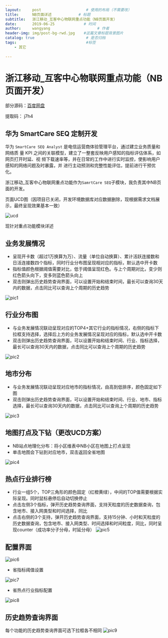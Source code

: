 ```yaml
---
layout:     post                    # 使用的布局（不需要改）
title:      NB页面详述            # 标题 
subtitle:   浙江移动_互客中心物联网重点功能（NB页面开发） 
date:       2019-06-25             # 时间
author:     wangyang                     # 作者
header-img: img/post-bg-rwd.jpg    #这篇文章标题背景图片
catalog: true                       # 是否归档
tags:                               #标签
    - 其它
        
---
```




浙江移动_互客中心物联网重点功能（NB页面开发）
========================================

部分源码：[百度网盘](https://pan.baidu.com/s/1X9_xaP-e7egRPKSkqx2RVw)

提取码： j7h4

华为 SmartCare SEQ 定制开发
------------------------------

华为 `SmartCare SEQ Analyst` 是电信运营商体验管理平台，通过建立业务质量和网络质
量 KPI 之间的关联模型，建立了一整套反映用户感知的指标评估体系，如网页打开时延、视
频下载速率等，并在日常的工作中进行实时监控，使影响用户感知的网络问题及时暴露，并
进行主动预测和完整性能评估，提前进行干预优化。

浙江移动_互客中心物联网重点功能作为`SamrtCare SEQ`子模块，我负责其中NB页面的开发。

页面UCD图（因项目已关闭，开发环境数据库对应数据删除，现根据需求文档展示，最终呈现效果基本一致）

![ucd](http://ww3.sinaimg.cn/large/006tNc79ly1g4dnv8rfllj31090ju79m.jpg)

现针对重点功能模块详述

业务发展情况
-------------------------
* 呈现开卡数（超过1万换算为万）、流量（单位自动换算）、累计活跃连接数和日活连接数四个指标，同时行业分布图呈现相对应的指标，默认选中开卡数
* 指标值颜色根据阈值需要对比，低于阈值呈现红色。与上个周期对比，变少则红色箭头向下，变多则蓝色箭头向上
* 双击则弹出历史趋势查询界面，可以设置开始和结束时间，最长可以查询30天内的数据，点击同比可以查询上个周期的历史趋势

![pic1](http://ww4.sinaimg.cn/large/006tNc79ly1g4dpr7thhwj30cs053gmo.jpg)

行业分布图
-------------------------
* 与业务发展情况联动呈现对应的TOP4+其它行业的指标情况，右侧的指标下拉框支持选择，选择后上方的业务发展情况呈现对应的指标，默认选中开卡数
* 双击则弹出历史趋势查询界面，可以设置开始和结束时间、行业、指标选择，最长可以查询30天内的数据，点击同比可以查询上个周期的历史趋势

![pic2](http://ww3.sinaimg.cn/large/006tNc79ly1g4dprsiv9yj30cm058q48.jpg)

地市分布
---------------------------
* 与业务发展情况联动呈现对应地市的指标情况，由高到低排序，颜色固定如下图 
* 双击则弹出历史趋势查询界面，可以设置开始和结束时间、行业、地市、指标选择，最长可以查询30天内的数据，点击同比可以查询上个周期的历史趋势

![pic3](http://ww2.sinaimg.cn/large/006tNc79ly1g4dpsabiv6j30cg03xgm9.jpg)

地图打点及下钻（更改UCD方案）
----------------------------

* NB站点地理化分布：将小区维表中NB小区在地图上打点呈现
* 单击地图会下钻到对应地市，双击返回全省地图

![pic4](http://ww4.sinaimg.cn/large/006tNc79ly1g4dptl1vzoj30la0i5jue.jpg)

热点行业排行榜
--------------------------------
* 行业一组5个，TOP三角形的颜色固定（红橙黄绿），中间的TOP值需要根据实际呈现。同时鼠标悬停后自动切换停止 
* 点击左侧3个指标，弹开历史趋势查询界面，支持天粒度的历史数据查询，包含地市、接入网类型和时间选择，同比
* 点击右侧的3个支持，弹开历史趋势查询界面，支持15分钟、小时和天粒度的历史数据查询，包含地市、接入网类型、时间选择和时间粒度，同比，同时呈现counter（成功率分子分母，时延分母）
![pic5](http://ww2.sinaimg.cn/large/006tNc79ly1g4dpufhws6j30bx0dzaci.jpg)

配置界面
--------------------
![pic6](http://ww4.sinaimg.cn/large/006tNc79ly1g4dputo8abj303s042jr9.jpg)

* 省指标阈值设置

![pic7](http://ww2.sinaimg.cn/large/006tNc79ly1g4dpxjq3sgj30bb06e0sq.jpg)

* 省热点行业指标配置

![pic8](http://ww4.sinaimg.cn/large/006tNc79ly1g4dpy04pp8j30hx08z749.jpg)
 
 

历史趋势查询界面
-------------------------------
每个功能的历史趋势查询界面可选下拉框各不相同
![pic9](http://ww1.sinaimg.cn/large/006tNc79ly1g4dpyc5jefj30om0bcdgb.jpg)